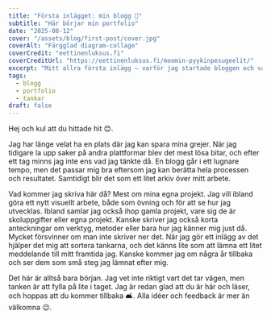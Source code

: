 ```yaml
---
title: "Första inlägget: min blogg 🌱"
subtitle: "Här börjar min portfolio"
date: "2025-08-12"
cover: "/assets/blog/first-post/cover.jpg"
coverAlt: "Färgglad diagram-collage"
coverCredit: "eettinenluksus.fi"
coverCreditUrl: "https://eettinenluksus.fi/moomin-pyykinpesugeelit/"
excerpt: "Mitt allra första inlägg – varför jag startade bloggen och vad som kanske dyker upp här framöver."
tags:
  - blogg
  - portfolio
  - tankar
draft: false
---
```


Hej och kul att du hittade hit 😊.  

Jag har länge velat ha en plats där jag kan spara mina grejer. När jag tidigare la upp saker på andra plattformar blev det mest lösa bitar, och efter ett tag minns jag inte ens vad jag tänkte då. En blogg går i ett lugnare tempo, men det passar mig bra eftersom jag kan berätta hela processen och resultatet. Samtidigt blir det som ett litet arkiv över mitt arbete.  

Vad kommer jag skriva här då? Mest om mina egna projekt. Jag vill ibland göra ett nytt visuellt arbete, både som övning och för att se hur jag utvecklas. Ibland samlar jag också ihop gamla projekt, vare sig de är skoluppgifter eller egna projekt. Kanske skriver jag också korta anteckningar om verktyg, metoder eller bara hur jag känner mig just då. Mycket försvinner om man inte skriver ner det. När jag gör ett inlägg av det hjälper det mig att sortera tankarna, och det känns lite som att lämna ett litet meddelande till mitt framtida jag. Kanske kommer jag om några år tillbaka och ser dem som små steg jag lämnat efter mig.  

Det här är alltså bara början. Jag vet inte riktigt vart det tar vägen, men tanken är att fylla på lite i taget. Jag är redan glad att du är här och läser, och hoppas att du kommer tillbaka 🛋️. Alla idéer och feedback är mer än välkomna 😉.  
